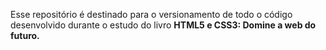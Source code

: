 Esse repositório é destinado para o versionamento de todo o código desenvolvido durante o estudo do livro **HTML5 e CSS3: Domine a web do futuro.**
